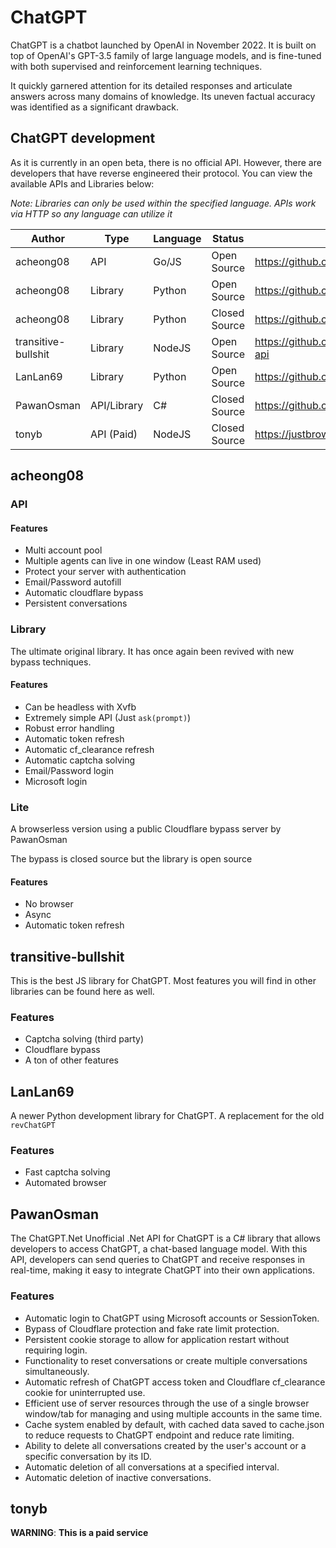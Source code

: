 # ChatGPT

ChatGPT is a chatbot launched by OpenAI in November 2022. It is built on top of OpenAI's GPT-3.5 family of large language models, and is fine-tuned with both supervised and reinforcement learning techniques. 

It quickly garnered attention for its detailed responses and articulate answers across many domains of knowledge. Its uneven factual accuracy was identified as a significant drawback.

## ChatGPT development

As it is currently in an open beta, there is no official API. However, there are developers that have reverse engineered their protocol. You can view the available APIs and Libraries below:

_Note: Libraries can only be used within the specified language. APIs work via HTTP so any language can utilize it_

| Author              | Type        | Language | Status        | Source                                             |
| ------------------- | ----------- | -------- | ------------- | -------------------------------------------------- |
| acheong08           | API         | Go/JS    | Open Source   | https://github.com/ChatGPT-Hackers/                |
| acheong08           | Library     | Python   | Open Source   | https://github.com/acheong08/ChatGPT               |
| acheong08           | Library     | Python   | Closed Source | https://github.com/acheong08/ChatGPT-lite               |
| transitive-bullshit | Library     | NodeJS   | Open Source   | https://github.com/transitive-bullshit/chatgpt-api |
| LanLan69            | Library     | Python   | Open Source   | https://github.com/LanLan69/easyChatGPT            |
| PawanOsman          | API/Library | C#       | Closed Source | https://github.com/PawanOsman/ChatGPT.Net/         |
| tonyb               | API (Paid)  | NodeJS   | Closed Source | https://justbrowse.io/                             |

## acheong08

### API

#### Features

- Multi account pool
- Multiple agents can live in one window (Least RAM used)
- Protect your server with authentication
- Email/Password autofill
- Automatic cloudflare bypass
- Persistent conversations

### Library

The ultimate original library. It has once again been revived with new bypass techniques. 

#### Features

- Can be headless with Xvfb
- Extremely simple API (Just `ask(prompt)`)
- Robust error handling
- Automatic token refresh
- Automatic cf_clearance refresh
- Automatic captcha solving
- Email/Password login
- Microsoft login

### Lite

A browserless version using a public Cloudflare bypass server by PawanOsman

The bypass is closed source but the library is open source

#### Features

- No browser
- Async
- Automatic token refresh

## transitive-bullshit
This is the best JS library for ChatGPT. Most features you will find in other libraries can be found here as well.

### Features

- Captcha solving (third party)
- Cloudflare bypass
- A ton of other features

## LanLan69

A newer Python development library for ChatGPT. A replacement for the old `revChatGPT`

### Features

- Fast captcha solving
- Automated browser

## PawanOsman

The ChatGPT.Net Unofficial .Net API for ChatGPT is a C# library that allows developers to access ChatGPT, a chat-based language model. With this API, developers can send queries to ChatGPT and receive responses in real-time, making it easy to integrate ChatGPT into their own applications.

### Features

-   Automatic login to ChatGPT using Microsoft accounts or SessionToken.
-   Bypass of Cloudflare protection and fake rate limit protection.
-   Persistent cookie storage to allow for application restart without requiring login.
-   Functionality to reset conversations or create multiple conversations simultaneously.
-   Automatic refresh of ChatGPT access token and Cloudflare cf_clearance cookie for uninterrupted use.
-   Efficient use of server resources through the use of a single browser window/tab for managing and using multiple accounts in the same time.
-   Cache system enabled by default, with cached data saved to cache.json to reduce requests to ChatGPT endpoint and reduce rate limiting.
-   Ability to delete all conversations created by the user's account or a specific conversation by its ID.
-   Automatic deletion of all conversations at a specified interval.
-   Automatic deletion of inactive conversations.

## tonyb

**WARNING**: **This is a paid service**
